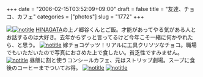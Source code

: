+++
date = "2006-02-15T03:52:09+09:00"
draft = false
title = "友達、チョコ、カフェ"
categories = ["photos"]
slug = "1772"
+++

<img src="http://hbkr.org/images/dailyicons/photo.gif" class="thumb-img"><a href="http://www.flickr.com/photos/h-b-k-r/99730260" target="_blank"><img src="http://static.flickr.com/27/99730260_4302a2b62e.jpg" class="photoen" alt="notitle"  /></a>
<a href="http://hinagata.biz" target="_blank">HINAGATA</a>の上ノ郷谷くんとご飯。才能があってやる気がある人とお話するのは大好き。去年からずっと言ってるけど今年こそ一緒に何かやれたら、と思う。
<a href="http://www.flickr.com/photos/h-b-k-r/99735210" target="_blank"><img src="http://static.flickr.com/33/99735210_8a412bd675.jpg" class="photoen" alt="notitle"  /></a>
嫁チョコゲッツ！リアルに工具クリソツなチョコ。職場でもいただいたので写真におさめた上で食したい。貧乏性ですみません。
<a href="http://www.flickr.com/photos/h-b-k-r/99725017" target="_blank"><img src="http://static.flickr.com/32/99725017_57313a4c88.jpg" class="photoen" alt="notitle"  /></a>
昼飯に割と使うコンシールカフェ、元はストリップ劇場。スープに食後のコーヒーまでついてお得。
<a href="http://www.flickr.com/photos/h-b-k-r/99727185" target="_blank"><img src="http://static.flickr.com/30/99727185_3a63042f25.jpg" class="photoen" alt="notitle"  /></a>
<a href="http://www.flickr.com/photos/h-b-k-r/99724241" target="_blank"><img src="http://static.flickr.com/21/99724241_9f195832ff.jpg" class="photoen" alt="notitle"  /></a>
